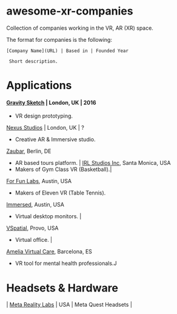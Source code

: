 # awesome-xr-companies
Collection of companies working in the VR, AR (XR) space.

The format for companies is the following:

```
[Company Name](URL) | Based in | Founded Year

 Short description.
```

# Applications

#### [Gravity Sketch](https://www.gravitysketch.com/) | London, UK | 2016

* VR design prototyping.

[Nexus Studios](https://nexusstudios.com/immersive/) | London, UK | ? 
* Creative AR & Immersive studio.

[Zaubar](https://zaubar.com/), Berlin, DE
* AR based tours platform. 		|
[IRL Studios Inc](https://www.linkedin.com/company/irlstudios/), Santa Monica, USA 
* Makers of Gym Class VR (Basketball).|

[For Fun Labs](https://www.linkedin.com/company/for-fun-labs/), Austin, USA 
* Makers of Eleven VR (Table Tennis).

[Immersed](https://www.linkedin.com/company/immersed/), Austin, USA 
* Virtual desktop monitors. 		|

[VSpatial](https://www.vspatial.com/), Provo, USA 
* Virtual office. 		|

[Amelia Virtual Care](https://ameliavirtualcare.com/), Barcelona, ES 
* VR tool for mental health professionals.J


# Headsets & Hardware
| [Meta Reality Labs](https://about.meta.com/realitylabs/)		| USA | Meta Quest Headsets |
